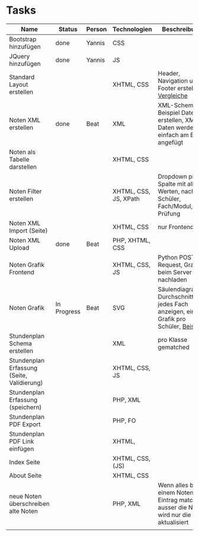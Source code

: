 # Tasks

| Name | Status | Person | Technologien | Beschreibung |
| ---- | ------ | ------ | ------------ | ------------ |
| Bootstrap hinzufügen| done | Yannis | CSS | |
| JQuery hinzufügen | done | Yannis | JS | |
| Standard Layout erstellen | | | XHTML, CSS | Header, Navigation und Footer erstellen, [Vergleiche](http://mmt.ximit.ch/sushi/index.XHTML) |
| Noten XML erstellen | done | Beat | XML | XML-Schema, 2 Beispiel Datenset erstellen, XML-Daten werden einfach am Ende angefügt |
| Noten als Tabelle darstellen | |  | XHTML, CSS | |
| Noten Filter erstellen | |  | XHTML, CSS, JS, XPath | Dropdown pro Spalte mit allen Werten, nach Schüler, Fach/Modul, Prüfung |
| Noten XML Import (Seite) | | | XHTML, CSS | nur Frontend |
| Noten XML Upload | done | Beat | PHP, XHTML, CSS | | Backend mit Validation, bei Fehlschlag zurück zur XHTML-Seite |
| Noten Grafik Frontend | |  | XHTML, CSS, JS | Python POST-Request, Grafik beim Server nachladen |
| Noten Grafik | In Progress | Beat | SVG | Säulendiagramm, Durchschnitt für jedes Fach anzeigen, eine Grafik pro Schüler, [Beispiel](https://duckduckgo.com/?q=s%C3%A4ulendiagramm&t=vivaldi&iar=images&iax=images&ia=images&iai=http%3A%2F%2Ftexwelt.de%2Fwissen%2Fupfiles%2Ftest_268.png) |
| Stundenplan Schema erstellen | | | XML | pro Klasse gematched |
| Stundenplan Erfassung (Seite, Validierung) | | | XHTML, CSS, JS |  |
| Stundenplan Erfassung (speichern) | | | PHP, XML |  |
| Stundenplan PDF Export | | | PHP, FO | |
| Stundenplan PDF Link einfügen | | | XHTML, | |
| Index Seite | |  | XHTML, CSS, (JS) | |
| About Seite | | | XHTML, CSS | |
| neue Noten überschreiben alte Noten | | | PHP, XML | Wenn alles bei einem Noten-Eintrag matched ausser die Note, wird nur die Note aktualisiert |
| | | | |
